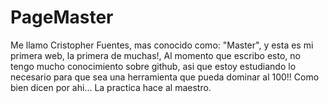 # PageMaster
Me llamo Cristopher Fuentes, mas conocido como: "Master", y esta es mi primera web, la primera de muchas!, 
Al momento que escribo esto, no tengo mucho conocimiento sobre github, asi que estoy estudiando lo necesario para que sea una herramienta que 
pueda dominar al 100!! Como bien dicen por ahi... La practica hace al maestro.

